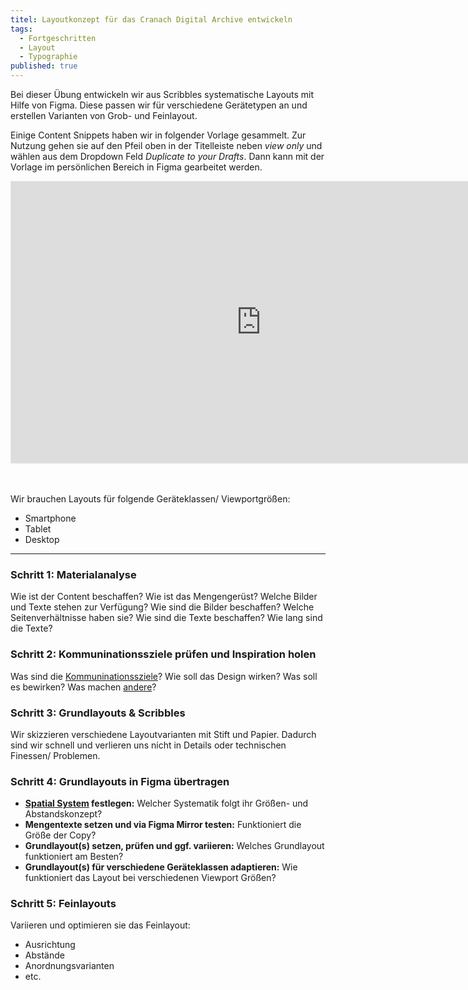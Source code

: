 ```yaml
---
titel: Layoutkonzept für das Cranach Digital Archive entwickeln
tags: 
  - Fortgeschritten
  - Layout
  - Typographie
published: true
---
```


Bei dieser Übung entwickeln wir aus Scribbles systematische Layouts mit Hilfe von Figma. Diese passen wir für verschiedene Gerätetypen an und erstellen Varianten von Grob- und Feinlayout.

Einige Content Snippets haben wir in folgender Vorlage gesammelt. Zur Nutzung gehen sie auf den Pfeil oben in der Titelleiste neben *view only* und wählen aus dem Dropdown Feld *Duplicate to your Drafts*. Dann kann mit der Vorlage im persönlichen Bereich in Figma gearbeitet werden.

<iframe style="border: 1px solid rgba(0, 0, 0, 0.1);" width="800" height="450" src="https://embed.figma.com/design/PJ5dsvJ7XHkMnNZJxwUqRv/Vorlage-Layout-CDA?node-id=0-1&embed-host=share" allowfullscreen></iframe>

<br><br>Wir brauchen Layouts für folgende Geräteklassen/ Viewportgrößen:
- Smartphone
- Tablet
- Desktop

---


### Schritt 1: Materialanalyse

Wie ist der Content beschaffen? Wie ist das Mengengerüst? Welche Bilder und Texte stehen zur Verfügung? Wie sind die Bilder beschaffen? Welche Seitenverhältnisse haben sie? Wie sind die Texte beschaffen? Wie lang sind die Texte?

### Schritt 2: Kommuninationssziele prüfen und Inspiration holen
Was sind die [Kommuninationssziele](https://th-koeln.github.io/mi-bachelor-screendesign-projekte/sd-2025/)? Wie soll das Design wirken? Was soll es bewirken? Was machen [andere](/mi-bachelor-screendesign/lehrveranstaltungen/080-workshop-layouts/)?

### Schritt 3: Grundlayouts & Scribbles

Wir skizzieren verschiedene Layoutvarianten mit Stift und Papier. Dadurch sind wir schnell und verlieren uns nicht in Details oder technischen Finessen/ Problemen.

### Schritt 4: Grundlayouts in Figma übertragen

- **[Spatial System](https://www.designsystems.com/space-grids-and-layouts/) festlegen:** Welcher Systematik folgt ihr Größen- und Abstandskonzept?
- **Mengentexte setzen und via Figma Mirror testen:** Funktioniert die Größe der Copy?
- **Grundlayout(s) setzen, prüfen und ggf. variieren:** Welches Grundlayout funktioniert am Besten?
- **Grundlayout(s) für verschiedene Geräteklassen adaptieren:** Wie funktioniert das Layout bei verschiedenen Viewport Größen?


### Schritt 5: Feinlayouts

Variieren und optimieren sie das Feinlayout:
- Ausrichtung
- Abstände
- Anordnungsvarianten
- etc.

<!--
Exportieren Sie die Arbeitsflächen als PNGs (2x) und laden Sie diese im Ilias hoch. Verwenden Sie beim Dateinamen bitte die folgende Nomenklatur:

`sd-aufgabe-negativraum-INDEX-NACHNAME.png` -->
